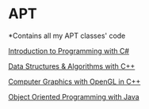 # APT
*Contains all my APT classes' code

<a href="https://github.com/apt/apt1030">Introduction to Programming with C#</a>

<a href="https://github.com/olivernjeru/apt/tree/main/apt2060">Data Structures & Algorithms with C++</a>

<a href="https://github.com/olivernjeru/apt/tree/main/APT2090/Assignments">Computer Graphics with OpenGL in C++</a>

<a href="https://github.com/olivernjeru/apt/tree/main/apt3040/NetBeansProjects/OOPwithJava/build/classes/oopwithjava">Object Oriented Programming with Java</a>
